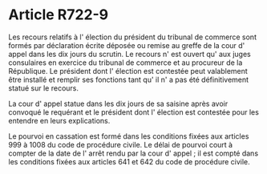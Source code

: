# Article R722-9

Les recours relatifs à l' élection du président du tribunal de commerce sont formés par déclaration écrite déposée ou remise au greffe de la cour d' appel dans les dix jours du scrutin. Le recours n' est ouvert qu' aux juges consulaires en exercice du tribunal de commerce et au procureur de la République. Le président dont l' élection est contestée peut valablement être installé et remplir ses fonctions tant qu' il n' a pas été définitivement statué sur le recours.

La cour d' appel statue dans les dix jours de sa saisine après avoir convoqué le requérant et le président dont l' élection est contestée pour les entendre en leurs explications.

Le pourvoi en cassation est formé dans les conditions fixées aux articles 999 à 1008 du code de procédure civile. Le délai de pourvoi court à compter de la date de l' arrêt rendu par la cour d' appel ; il est compté dans les conditions fixées aux articles 641 et 642 du code de procédure civile.
